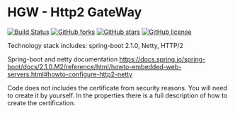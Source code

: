 # HGW - Http2 GateWay     
[![Build Status](https://travis-ci.org/doribd/hgw.svg?branch=master)](https://travis-ci.org/doribd/hgw)
[![GitHub forks](https://img.shields.io/github/forks/doribd/hgw.svg?style=plastic)](https://github.com/doribd/hgw/network)
[![GitHub stars](https://img.shields.io/github/stars/doribd/hgw.svg?style=plastic)](https://github.com/doribd/hgw/stargazers)
[![GitHub license](https://img.shields.io/github/license/doribd/hgw.svg?style=plastic)](https://github.com/doribd/hgw/blob/master/LICENSE)

Technology stack includes: spring-boot 2.1.0, Netty, HTTP/2
 
Spring-boot and netty documentation https://docs.spring.io/spring-boot/docs/2.1.0.M2/reference/html/howto-embedded-web-servers.html#howto-configure-http2-netty

Code does not includes the certificate from security reasons. You will need to create it by yourself. 
In the properties there is a full description of how to create the certification.
